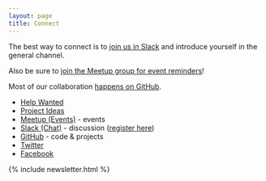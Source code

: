 ```yaml
---
layout: page
title: Connect
---
```


The best way to connect is to [join us in
Slack](https://openwichita-slack.herokuapp.com) and introduce yourself in the
general channel.

Also be sure to [join the Meetup group for event
reminders](https://meetup.com/openwichita)!

Most of our collaboration [happens on GitHub](https://github.com/openwichita).

* [Help Wanted](https://help.openwichita.org)
* [Project Ideas](https://github.com/openwichita/project-ideas)
* [Meetup (Events)](http://www.meetup.com/openwichita/) - events
* [Slack (Chat)](https://openwichita.slack.com) - discussion ([register here](https://openwichita-slack.herokuapp.com))
* [GitHub](https://github.com/openwichita) - code & projects
* [Twitter](https://twitter.com/openwichita)
* [Facebook](https://www.facebook.com/openwichita)

{% include newsletter.html %}
